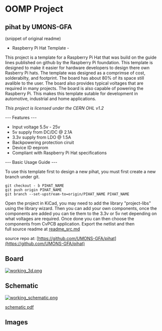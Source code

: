 # OOMP Project  
## pihat  by UMONS-GFA  
  
(snippet of original readme)  
  
- Raspberry Pi Hat Template -  
  
This project is a template for a Raspberry Pi Hat that was build on the guide lines published on github by the Raspberry Pi foundation. This template is designed to make it easier for hardware developers to design there own Rasberry Pi hats. The template was designed as a comprimse of cost, solderabilty, and footprint. The board has about 80% of its space still avalible to the user. The board also provides typical voltages that are required in many projects. The board is also capable of powering the Raspberry Pi. This makes this template sutable for development in automotive, industrial and home applications.  
  
*This project is licensed under the CERN OHL v1.2*  
  
--- Features ---  
  
- Input voltage 5.5v - 25v  
- 5v supply from DC/DC @ 2.1A  
- 3.3v supply from LDO @ 1.5A  
- Backpowering protection ciruit  
- Device ID eeprom  
- Compliant with Raspberry Pi Hat specifications  
  
--- Basic Usage Guide ---  
  
To use this template first to design a new pihat, you must first create a new branch under git.    
  
```  
git checkout - b PIHAT_NAME  
git push origin PIHAT_NAME  
git branch --set-upstream-to=origin/PIHAT_NAME PIHAT_NAME  
```  
Open the project in KiCad, you may need to add the library "project-libs" using the library wizard. Then you can add your own components, once the components are added you can tie them to the 3.3v or 5v net depending on what voltages are required. Once done you can then choose the components from CvPCB application. Export the netlist and then   
  full source readme at [readme_src.md](readme_src.md)  
  
source repo at: [https://github.com/UMONS-GFA/pihat](https://github.com/UMONS-GFA/pihat)  
## Board  
  
[![working_3d.png](working_3d_600.png)](working_3d.png)  
## Schematic  
  
[![working_schematic.png](working_schematic_600.png)](working_schematic.png)  
  
[schematic pdf](working_schematic.pdf)  
## Images  

